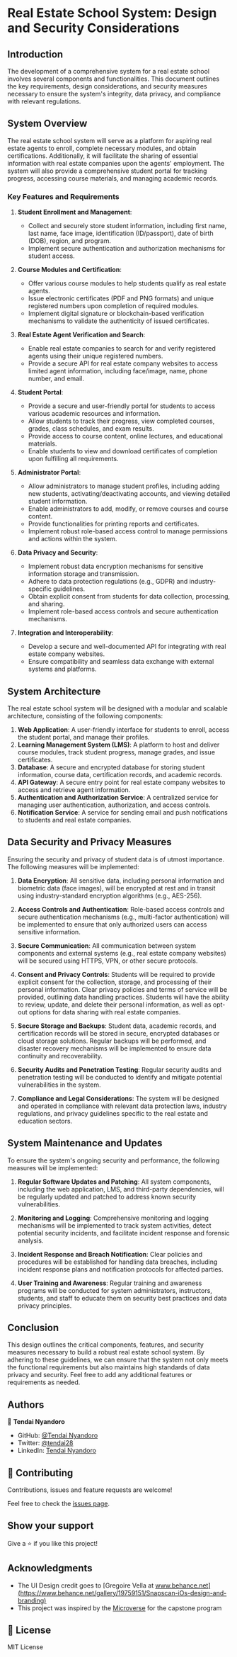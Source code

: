 # Real Estate School System: Design and Security Considerations

## Introduction

The development of a comprehensive system for a real estate school involves several components and functionalities. This document outlines the key requirements, design considerations, and security measures necessary to ensure the system's integrity, data privacy, and compliance with relevant regulations.

## System Overview

The real estate school system will serve as a platform for aspiring real estate agents to enroll, complete necessary modules, and obtain certifications. Additionally, it will facilitate the sharing of essential information with real estate companies upon the agents' employment. The system will also provide a comprehensive student portal for tracking progress, accessing course materials, and managing academic records.

### Key Features and Requirements

1. **Student Enrollment and Management**:
   - Collect and securely store student information, including first name, last name, face image, identification (ID/passport), date of birth (DOB), region, and program.
   - Implement secure authentication and authorization mechanisms for student access.

2. **Course Modules and Certification**:
   - Offer various course modules to help students qualify as real estate agents.
   - Issue electronic certificates (PDF and PNG formats) and unique registered numbers upon completion of required modules.
   - Implement digital signature or blockchain-based verification mechanisms to validate the authenticity of issued certificates.

3. **Real Estate Agent Verification and Search**:
   - Enable real estate companies to search for and verify registered agents using their unique registered numbers.
   - Provide a secure API for real estate company websites to access limited agent information, including face/image, name, phone number, and email.

4. **Student Portal**:
   - Provide a secure and user-friendly portal for students to access various academic resources and information.
   - Allow students to track their progress, view completed courses, grades, class schedules, and exam results.
   - Provide access to course content, online lectures, and educational materials.
   - Enable students to view and download certificates of completion upon fulfilling all requirements.

5. **Administrator Portal**:
   - Allow administrators to manage student profiles, including adding new students, activating/deactivating accounts, and viewing detailed student information.
   - Enable administrators to add, modify, or remove courses and course content.
   - Provide functionalities for printing reports and certificates.
   - Implement robust role-based access control to manage permissions and actions within the system.

6. **Data Privacy and Security**:
   - Implement robust data encryption mechanisms for sensitive information storage and transmission.
   - Adhere to data protection regulations (e.g., GDPR) and industry-specific guidelines.
   - Obtain explicit consent from students for data collection, processing, and sharing.
   - Implement role-based access controls and secure authentication mechanisms.

7. **Integration and Interoperability**:
   - Develop a secure and well-documented API for integrating with real estate company websites.
   - Ensure compatibility and seamless data exchange with external systems and platforms.

## System Architecture

The real estate school system will be designed with a modular and scalable architecture, consisting of the following components:

1. **Web Application**: A user-friendly interface for students to enroll, access the student portal, and manage their profiles.
2. **Learning Management System (LMS)**: A platform to host and deliver course modules, track student progress, manage grades, and issue certificates.
3. **Database**: A secure and encrypted database for storing student information, course data, certification records, and academic records.
4. **API Gateway**: A secure entry point for real estate company websites to access and retrieve agent information.
5. **Authentication and Authorization Service**: A centralized service for managing user authentication, authorization, and access controls.
6. **Notification Service**: A service for sending email and push notifications to students and real estate companies.

## Data Security and Privacy Measures

Ensuring the security and privacy of student data is of utmost importance. The following measures will be implemented:

1. **Data Encryption**: All sensitive data, including personal information and biometric data (face images), will be encrypted at rest and in transit using industry-standard encryption algorithms (e.g., AES-256).

2. **Access Controls and Authentication**: Role-based access controls and secure authentication mechanisms (e.g., multi-factor authentication) will be implemented to ensure that only authorized users can access sensitive information.

3. **Secure Communication**: All communication between system components and external systems (e.g., real estate company websites) will be secured using HTTPS, VPN, or other secure protocols.

4. **Consent and Privacy Controls**: Students will be required to provide explicit consent for the collection, storage, and processing of their personal information. Clear privacy policies and terms of service will be provided, outlining data handling practices. Students will have the ability to review, update, and delete their personal information, as well as opt-out options for data sharing with real estate companies.

5. **Secure Storage and Backups**: Student data, academic records, and certification records will be stored in secure, encrypted databases or cloud storage solutions. Regular backups will be performed, and disaster recovery mechanisms will be implemented to ensure data continuity and recoverability.

6. **Security Audits and Penetration Testing**: Regular security audits and penetration testing will be conducted to identify and mitigate potential vulnerabilities in the system.

7. **Compliance and Legal Considerations**: The system will be designed and operated in compliance with relevant data protection laws, industry regulations, and privacy guidelines specific to the real estate and education sectors.

## System Maintenance and Updates

To ensure the system's ongoing security and performance, the following measures will be implemented:

1. **Regular Software Updates and Patching**: All system components, including the web application, LMS, and third-party dependencies, will be regularly updated and patched to address known security vulnerabilities.

2. **Monitoring and Logging**: Comprehensive monitoring and logging mechanisms will be implemented to track system activities, detect potential security incidents, and facilitate incident response and forensic analysis.

3. **Incident Response and Breach Notification**: Clear policies and procedures will be established for handling data breaches, including incident response plans and notification protocols for affected parties.

4. **User Training and Awareness**: Regular training and awareness programs will be conducted for system administrators, instructors, students, and staff to educate them on security best practices and data privacy principles.

## Conclusion

This design outlines the critical components, features, and security measures necessary to build a robust real estate school system. By adhering to these guidelines, we can ensure that the system not only meets the functional requirements but also maintains high standards of data privacy and security. Feel free to add any additional features or requirements as needed.


## Authors

👤 **Tendai Nyandoro**

- GitHub: [@Tendai Nyandoro](https://github.com/tnyandoro)
- Twitter: [@tendai28](https://twitter.com/tendai28)
- LinkedIn: [Tendai Nyandoro](https://www.linkedin.com/in/tendai-nyandoro/)

## 🤝 Contributing

Contributions, issues and feature requests are welcome!

Feel free to check the [issues page](https://github.com/tnyandoro/work_from_home_app/issues/).

## Show your support

Give a ⭐️ if you like this project!

## Acknowledgments

- The UI Design credit goes to [Gregoire Vella at www.behance.net](https://www.behance.net/gallery/19759151/Snapscan-iOs-design-and-branding)
- This project was inspired by the [Microverse](https://www.microverse.org/) for the capstone program


## 📝 License

MIT License